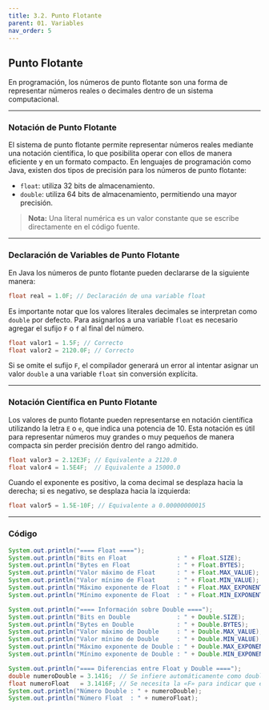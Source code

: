 ```yaml
---
title: 3.2. Punto Flotante
parent: 01. Variables
nav_order: 5
---
```


## Punto Flotante

En programación, los números de punto flotante son una forma de representar números reales o decimales dentro de un sistema computacional.

---
### Notación de Punto Flotante
El sistema de punto flotante permite representar números reales mediante una notación científica, lo que posibilita operar con ellos de manera eficiente y en un formato compacto. En lenguajes de programación como Java, existen dos tipos de precisión para los números de punto flotante:

- `float`: utiliza 32 bits de almacenamiento.
- `double`: utiliza 64 bits de almacenamiento, permitiendo una mayor precisión.    

> **Nota:** Una literal numérica es un valor constante que se escribe directamente en el código fuente.

---
### Declaración de Variables de Punto Flotante
En Java los números de punto flotante pueden declararse de la siguiente manera:

```java
float real = 1.0F; // Declaración de una variable float
```

Es importante notar que los valores literales decimales se interpretan como `double` por defecto. Para asignarlos a una variable `float` es necesario agregar el sufijo `F` o `f` al final del número.

```java
float valor1 = 1.5F; // Correcto
float valor2 = 2120.0F; // Correcto
```

Si se omite el sufijo `F`, el compilador generará un error al intentar asignar un valor `double` a una variable `float` sin conversión explícita.

---
### Notación Científica en Punto Flotante
Los valores de punto flotante pueden representarse en notación científica utilizando la letra `E` o `e`, que indica una potencia de 10. Esta notación es útil para representar números muy grandes o muy pequeños de manera compacta sin perder precisión dentro del rango admitido. 

```java
float valor3 = 2.12E3F; // Equivalente a 2120.0
float valor4 = 1.5E4F;  // Equivalente a 15000.0
```

Cuando el exponente es positivo, la coma decimal se desplaza hacia la derecha; si es negativo, se desplaza hacia la izquierda:

```java
float valor5 = 1.5E-10F; // Equivalente a 0.00000000015
```

---
### Código
```java		
System.out.println("==== Float ====");
System.out.println("Bits en Float              : " + Float.SIZE);
System.out.println("Bytes en Float             : " + Float.BYTES);
System.out.println("Valor máximo de Float      : " + Float.MAX_VALUE);
System.out.println("Valor mínimo de Float      : " + Float.MIN_VALUE);
System.out.println("Máximo exponente de Float  : " + Float.MAX_EXPONENT);
System.out.println("Mínimo exponente de Float  : " + Float.MIN_EXPONENT);

System.out.println("==== Información sobre Double ====");
System.out.println("Bits en Double             : " + Double.SIZE);
System.out.println("Bytes en Double            : " + Double.BYTES);
System.out.println("Valor máximo de Double     : " + Double.MAX_VALUE);
System.out.println("Valor mínimo de Double     : " + Double.MIN_VALUE);
System.out.println("Máximo exponente de Double : " + Double.MAX_EXPONENT);
System.out.println("Mínimo exponente de Double : " + Double.MIN_EXPONENT);

System.out.println("==== Diferencias entre Float y Double ====");
double numeroDouble = 3.1416;  // Se infiere automáticamente como double
float numeroFloat   = 3.1416F; // Se necesita la «F» para indicar que es float
System.out.println("Número Double : " + numeroDouble);
System.out.println("Número Float  : " + numeroFloat);
```
